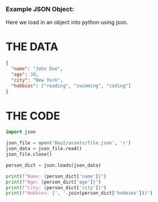### Example JSON Object:
Here we load in an object into python using json.


# THE DATA
```json
{
  "name": "John Doe",
  "age": 30,
  "city": "New York",
  "hobbies": ["reading", "swimming", "coding"]
}
```



# THE CODE

```python
import json

json_file = open('Day2/assets/file.json', 'r')
json_data = json_file.read()
json_file.close()

person_dict = json.loads(json_data)

print(f"Name: {person_dict['name']}")
print(f"Age: {person_dict['age']}")
print(f"City: {person_dict['city']}")
print(f"Hobbies: {', '.join(person_dict['hobbies'])}")
```
